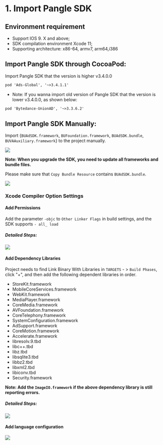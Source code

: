 # 1. Import Pangle SDK

## Environment requirement
- Support  IOS 9. X and above;
- SDK compilation environment Xcode 11;
- Supporting architecture: x86-64, armv7, arm64,i386


## Import Pangle SDK through CocoaPod:
Import Pangle SDK that the version is higher v3.4.0.0
```XML
pod 'Ads-Global', '~>3.4.1.1' 
```


- Note: If you wanna import old version of Pangle SDK that the version is lower v3.4.0.0, as shown below:
```XML
pod 'Bytedance-UnionAD', '~>3.3.6.2'
```



## Import Pangle SDK Manually:
Import {`BUAdSDK.framework`, `BUFoundation.framework`, `BUAdSDK.bundle`, `BUVAAuxiliary.framework`} to the project manually.

<img src="https://github.com/JohnnyWangMiura/Pangle-iOS-SDK-Integration-Guideline/blob/main/destination.png" />



**Note: When you upgrade the SDK, you need to update all frameworks and bundle files.**


Please make sure that `Copy Bundle Resource` contains `BUAdSDK.bundle`.

<img src="https://github.com/JohnnyWangMiura/Pangle-iOS-SDK-Integration-Guideline/blob/main/bundle.png" />





### Xcode Compiler Option Settings

#### Add Permissions

Add the parameter `-objc` to `Other Linker Flags` in build settings, and the SDK supports `- all_ load`

##### Detailed Steps:

<img src="https://github.com/JohnnyWangMiura/Pangle-iOS-SDK-Integration-Guideline/blob/main/permission.png" />




#### Add Dependency Libraries

Project needs to find Link Binary With Libraries in `TARGETS` - > `Build Phases`, click "+", and then add the following dependent libraries in order.

- StoreKit.framework
- MobileCoreServices.framework
- WebKit.framework
- MediaPlayer.framework
- CoreMedia.framework
- AVFoundation.framework
- CoreTelephony.framework
- SystemConfiguration.framework
- AdSupport.framework
- CoreMotion.framework
- Accelerate.framework
- libresolv.9.tbd
- libc++.tbd
- libz.tbd
- libsqlite3.tbd
- libbz2.tbd
- libxml2.tbd
- libiconv.tbd
- Security.framework


**Note: Add the `ImageIO.framework` if the above dependency library is still reporting errors.**

##### Detailed Steps:

<img src="https://github.com/JohnnyWangMiura/Pangle-iOS-SDK-Integration-Guideline/blob/main/library.png"/>


#### Add language configuration

<img src="https://github.com/JohnnyWangMiura/Pangle-iOS-SDK-Integration-Guideline/blob/main/language.png"/>






